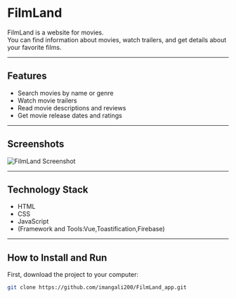 # FilmLand

FilmLand is a website for movies.  
You can find information about movies, watch trailers, and get details about your favorite films.

---

## Features

- Search movies by name or genre  
- Watch movie trailers  
- Read movie descriptions and reviews  
- Get movie release dates and ratings

---

## Screenshots
![FilmLand Screenshot](https://github.com/imangali200/FilmLand_app/raw/main/img/IMA%20CINEMA%20LOGO.png)



---

## Technology Stack

- HTML  
- CSS  
- JavaScript  
- (Framework and Tools:Vue,Toastification,Firebase)

---

## How to Install and Run

First, download the project to your computer:

```bash
git clone https://github.com/imangali200/FilmLand_app.git

